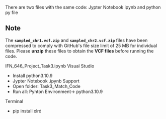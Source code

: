There are two files with the same code: Jypter Notebook ipynb and python py file

## Note
The **`sampled_chr1.vcf.zip`** and **`sampled_chr2.vcf.zip`** files have been compressed to comply with GitHub's file size limit of 25 MB for individual files. Please **unzip** these files to obtain the **VCF files** before running the code.

IFN_646_Project_Task3.ipynb
Visual Studio
- Install python3.10.9
- Jypter Notebook .ipynb Support
- Open folder: Task3_Match_Code
- Run all: Pyhton Environment-> python3.10.9

Terminal
- pip install xlrd
